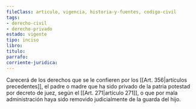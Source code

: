 ```yaml
---
fileClass: articulo, vigencia, historia-y-fuentes, codigo-civil
tags:
- derecho-civil
- derecho-privado
estado: vigente
tipo: inciso
libro:
titulo:
parrafo:
corriente-juridica:
---
```

Carecerá de los derechos que se le confieren por los [[Art. 356|artículos precedentes]], el padre o madre que ha sido privado de la patria potestad por decreto de juez, según el [[Art. 271|artículo 271]], o que por mala administración haya sido removido judicialmente de la guarda del hijo.
